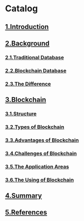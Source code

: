 # Catalog

## [1.Introduction](1.0.Introduction.md)
## [2.Background](2.0.Background.md)
### [2.1.Traditional Database](2.1.Traditional_Database.md)
### [2.2.Blockchain Database](2.2.Blockchain_Database.md)
### [2.3.The Difference](2.3.The_Difference.md)
## [3.Blockchain](3.0.Blockchain.md)
### [3.1.Structure](3.1.Structure.md)
### [3.2.Types of Blockchain](3.2.Types_of_Blockchain.md)
### [3.3.Advantages of Blockchain](3.3.Advantages_of_Blockchain.md)
### [3.4.Challenges of Blockchain](3.4.Challenges_of_Blockchain.md)
### [3.5.The Application Areas](3.5.The_Application_Areas.md)
### [3.6.The Using of Blockchain](3.6.The_Using_of_Blockchain.md)
## [4.Summary](4.0.Summary.md)
## [5.References](5.0.References.md)

